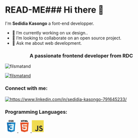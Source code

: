# READ-ME### Hi there 👋

<p> I'm <strong>Sedidia Kasongo</strong> a font-end developper.</p>


- 🔭 I’m currently working on ux design..
- 👯 I’m looking to collaborate on an open source project.
- 💬 Ask me about web development.

<h3 align="center">A passionate frontend developer from RDC</h3>

<p align="left"> <img src="https://komarev.com/ghpvc/?username=filsmatand&label=Profile%20views&color=0e75b6&style=flat" alt="filsmatand" /> </p>

<p align="left"> <a href="https://github.com/ryo-ma/github-profile-trophy"><img src="https://github-profile-trophy.vercel.app/?username=filsmatand" alt="filsmatand" /></a> </p>

<h3 align="left">Connect with me:</h3>
<p align="left">
<a href="https://linkedin.com/in/https://www.linkedin.com/in/filsmatanda/" target="blank"><img align="center" src="https://raw.githubusercontent.com/rahuldkjain/github-profile-readme-generator/master/src/images/icons/Social/linked-in-alt.svg" alt="https://www.linkedin.com/in/sedidia-kasongo-791645233/" height="30" width="40" /></a>
</p>

<h3 align="left">Programming Languages:</h3>

 <a href="https://www.w3schools.com/css/" target="_blank" rel="noreferrer"> <img src="https://raw.githubusercontent.com/devicons/devicon/master/icons/css3/css3-original-wordmark.svg" alt="css3" width="40" height="40"/> </a>  <a href="https://www.w3.org/html/" target="_blank" rel="noreferrer"> <img src="https://raw.githubusercontent.com/devicons/devicon/master/icons/html5/html5-original-wordmark.svg" alt="html5" width="40" height="40"/> </a>    <a href="https://developer.mozilla.org/en-US/docs/Web/JavaScript" target="_blank" rel="noreferrer"> <img src="https://raw.githubusercontent.com/devicons/devicon/master/icons/javascript/javascript-original.svg" alt="javascript" width="40" height="40"/> </a> 
  
  
 
